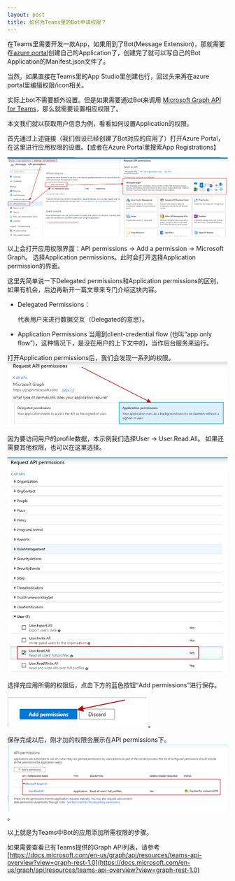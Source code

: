 ```yaml
---
layout: post
title: 如何为Teams里的Bot申请权限？
---
```


在Teams里需要开发一款App，如果用到了Bot(Message Extension)，那就需要在[azure portal](https://portal.azure.com/#blade/Microsoft_AAD_RegisteredApps/ApplicationsListBlade)创建自己的Application了，创建完了就可以写自己的Bot Application的Manifest.json文件了。

当然，如果直接在Teams里的App Studio里创建也行，回过头来再在azure portal里编辑权限/icon相关。

实际上bot不需要额外设置。但是如果需要通过Bot来调用 [Microsoft Graph API for Teams](https://docs.microsoft.com/en-us/graph/api/resources/teams-api-overview?view=graph-rest-1.0)，那么就需要设置相应权限了。

本文我们就以获取用户信息为例，看看如何设置Application的权限。

首先通过上述链接（我们假设已经创建了Bot对应的应用了）打开Azure Portal，在这里进行应用权限的设置。【或者在Azure Portal里搜索App Registrations】

![AddPermission](../images/20181105/add-permission.png)

以上会打开应用权限界面：API permissions -> Add a permission -> Microsoft Graph。
选择Application permissions。此时会打开选择Application permission的界面。

这里先简单说一下Delegated permissions和Application permissions的区别，如果有机会，后边再新开一篇文章来专门介绍这块内容。

*	Delegated Permissions：

	代表用户来进行数据交互（Delegated的意思）。
	
*	Application Permissions
	当用到client-credential flow (也叫“app only flow”)，这种情况下，是没在用户的上下文中的，当作后台服务来运行。

打开Application permissions后，我们会发现一系列的权限。
![SelectApplicationPermission](../images/20181105/select-application-permission.png)

因为要访问用户的profile数据，本示例我们选择User -> User.Read.All。
如果还需要其他权限，也可以在这里选择。

![UserReadAll](../images/20181105/user-read-all.png)

选择完应用所需的权限后，点击下方的蓝色按钮“Add permissions”进行保存。
![AddPermissionsButton](../images/20181105/add-permissions-button.png)。

保存完成以后，刚才加的权限会展示在API permissions下。
![PermissionAdded](../images/20181105/permission-added.png)。

以上就是为Teams中Bot的应用添加所需权限的步骤。

如果需要查看已有Teams提供的Graph API列表，请参考[https://docs.microsoft.com/en-us/graph/api/resources/teams-api-overview?view=graph-rest-1.0](https://docs.microsoft.com/en-us/graph/api/resources/teams-api-overview?view=graph-rest-1.0)